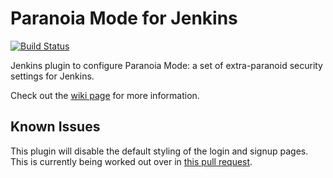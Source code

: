 # Paranoia Mode for Jenkins

[![Build Status](https://ci.jenkins.io/buildStatus/icon?job=Plugins/paranoia-plugin/master)](https://ci.jenkins.io/job/Plugins/job/paranoia-plugin/job/master/)

Jenkins plugin to configure Paranoia Mode: a set of extra-paranoid security settings for Jenkins.

Check out the [wiki page](https://wiki.jenkins.io/display/JENKINS/Paranoia+Plugin) for more information.

## Known Issues

This plugin will disable the default styling of the login and signup pages.
This is currently being worked out over in [this pull request](https://github.com/jenkinsci/jenkins/pull/3710).
